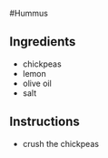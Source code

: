 #Hummus
## Ingredients
* chickpeas
* lemon
* olive oil 
* salt
## Instructions
* crush the chickpeas
